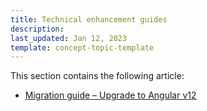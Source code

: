 ```yaml
---
title: Technical enhancement guides
description: 
last_updated: Jan 12, 2023
template: concept-topic-template
---
```


This section contains the following article:
* [Migration guide – Upgrade to Angular v12](/docs/marketplace/dev/technical-enhancement/202212.0/migration-guide-upgrade-to-angular-v12.html)
